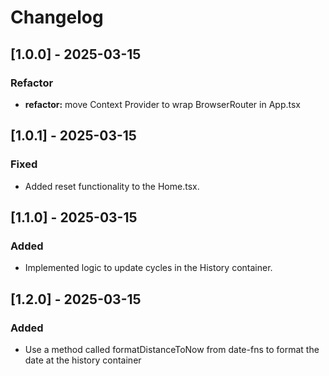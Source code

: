 # Changelog
## [1.0.0] - 2025-03-15
### Refactor
- **refactor:** move Context Provider to wrap BrowserRouter in App.tsx
## [1.0.1] - 2025-03-15
### Fixed
- Added reset functionality to the Home.tsx.
## [1.1.0] - 2025-03-15
### Added
- Implemented logic to update cycles in the History container.


## [1.2.0] - 2025-03-15
### Added
- Use a method called formatDistanceToNow from date-fns to format the date at the history container

